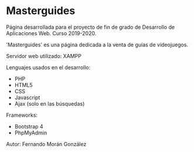 # Masterguides

Página desarrollada para el proyecto de fin de grado de Desarrollo de Aplicaciones Web. Curso 2019-2020.

'Masterguides' es una página dedicada a la venta de guías de videojuegos.

Servidor web utilizado: XAMPP

Lenguajes usados en el desarrollo:
- PHP
- HTML5
- CSS
- Javascript
- Ajax (solo en las búsquedas)

Frameworks:
- Bootstrap 4
- PhpMyAdmin

Autor: Fernando Morán González
